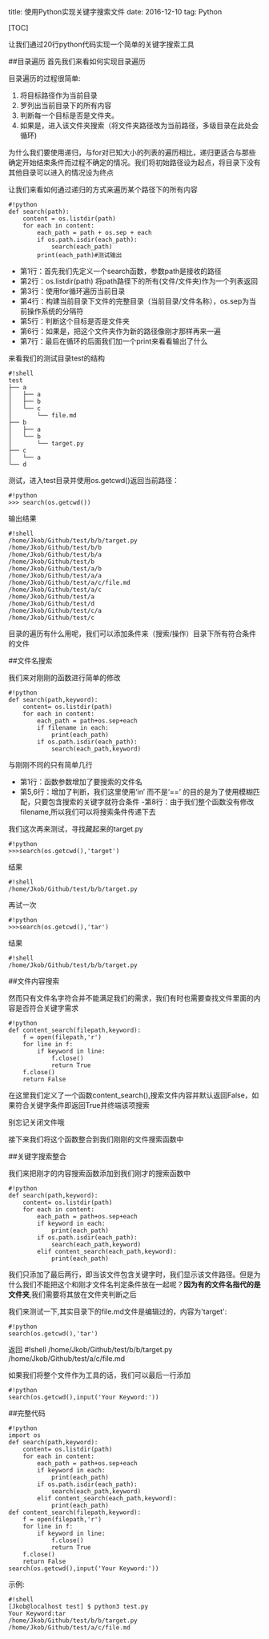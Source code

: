 title: 使用Python实现关键字搜索文件
date: 2016-12-10
tag: Python

[TOC]

<!--Sidebar-->

让我们通过20行python代码实现一个简单的关键字搜索工具


##目录遍历
首先我们来看如何实现目录遍历

目录遍历的过程很简单:

1. 将目标路径作为当前目录
2. 罗列出当前目录下的所有内容
3. 判断每一个目标是否是文件夹。
4. 如果是，进入该文件夹搜索（将文件夹路径改为当前路径，多级目录在此处会循环)

<!--More-->

为什么我们要使用递归，与for对已知大小的列表的遍历相比，递归更适合与那些确定开始结束条件而过程不确定的情况。我们将初始路径设为起点，将目录下没有其他目录可以进入的情况设为终点

让我们来看如何通过递归的方式来遍历某个路径下的所有内容
	
	#!python
	def search(path):
		content = os.listdir(path)
		for each in content:
			each_path = path + os.sep + each
			if os.path.isdir(each_path):
				search(each_path)
			print(each_path)#测试输出

- 第1行：首先我们先定义一个search函数，参数path是接收的路径
- 第2行：os.listdir(path) 将path路径下的所有(文件/文件夹)作为一个列表返回 
- 第3行：使用for循环遍历当前目录
- 第4行：构建当前目录下文件的完整目录（当前目录/文件名称），os.sep为当前操作系统的分隔符
- 第5行：判断这个目标是否是文件夹
- 第6行：如果是，把这个文件夹作为新的路径像刚才那样再来一遍
- 第7行：最后在循环的后面我们加一个print来看看输出了什么

来看我们的测试目录test的结构

	#!shell
	test
	├── a
	│   ├── a
	│   ├── b
	│   └── c
	│       └── file.md
	├── b
	│   ├── a
	│   └── b
	│       └── target.py
	├── c
	│   └── a
	└── d

测试，进入test目录并使用os.getcwd()返回当前路径：

	#!python
	>>> search(os.getcwd())

输出结果

	#!shell
	/home/Jkob/Github/test/b/b/target.py
	/home/Jkob/Github/test/b/b
	/home/Jkob/Github/test/b/a
	/home/Jkob/Github/test/b
	/home/Jkob/Github/test/a/b
	/home/Jkob/Github/test/a/a
	/home/Jkob/Github/test/a/c/file.md
	/home/Jkob/Github/test/a/c
	/home/Jkob/Github/test/a
	/home/Jkob/Github/test/d
	/home/Jkob/Github/test/c/a
	/home/Jkob/Github/test/c
	
目录的遍历有什么用呢，我们可以添加条件来（搜索/操作）目录下所有符合条件的文件

##文件名搜索

我们来对刚刚的函数进行简单的修改
	
	#!python
	def search(path,keyword):
		content= os.listdir(path)
		for each in content:
			each_path = path+os.sep+each
			if filename in each:
				print(each_path)
			if os.path.isdir(each_path):
				search(each_path,keyword)

与刚刚不同的只有简单几行

- 第1行：函数参数增加了要搜索的文件名
- 第5,6行：增加了判断，我们这里使用‘in’ 而不是‘==’ 的目的是为了使用模糊匹配，只要包含搜索的关键字就符合条件
-第8行：由于我们整个函数没有修改filename,所以我们可以将搜索条件传递下去

我们这次再来测试，寻找藏起来的target.py

	#!python
	>>>search(os.getcwd(),'target')

结果

	#!shell
	/home/Jkob/Github/test/b/b/target.py

再试一次
	
	#!python
	>>>search(os.getcwd(),'tar')

结果

	#!shell
	/home/Jkob/Github/test/b/b/target.py


##文件内容搜索

然而只有文件名字符合并不能满足我们的需求，我们有时也需要查找文件里面的内容是否符合关键字需求
	
	#!python
	def content_search(filepath,keyword):
		f = open(filepath,'r')
		for line in f:
			if keyword in line:
				f.close()
				return True
		f.close()
		return False

在这里我们定义了一个函数content\_search(),搜索文件内容并默认返回False，如果符合关键字条件即返回True并终端该项搜索

别忘记关闭文件哦

接下来我们将这个函数整合到我们刚刚的文件搜索函数中


##关键字搜索整合

我们来把刚才的内容搜索函数添加到我们刚才的搜索函数中

	#!python
	def search(path,keyword):
		content= os.listdir(path)
		for each in content:
			each_path = path+os.sep+each
			if keyword in each:
				print(each_path)
			if os.path.isdir(each_path):
				search(each_path,keyword)
			elif content_search(each_path,keyword):
				print(each_path)

我们只添加了最后两行，即当该文件包含关键字时，我们显示该文件路径。但是为什么我们不能把这个和刚才文件名判定条件放在一起呢？**因为有的文件名指代的是文件夹**,我们需要将其放在文件夹判断之后

我们来测试一下,其实目录下的file.md文件是编辑过的，内容为'target':

	#!python
	search(os.getcwd(),'tar')

返回
	#!shell
	/home/Jkob/Github/test/b/b/target.py
	/home/Jkob/Github/test/a/c/file.md

如果我们将整个文件作为工具的话，我们可以最后一行添加

	#!python
	search(os.getcwd(),input('Your Keyword:'))



##完整代码
	
	#!python
	import os
	def search(path,keyword):
		content= os.listdir(path)
		for each in content:
			each_path = path+os.sep+each
			if keyword in each:
				print(each_path)
			if os.path.isdir(each_path):
				search(each_path,keyword)
			elif content_search(each_path,keyword):
				print(each_path)
	def content_search(filepath,keyword):
		f = open(filepath,'r')
		for line in f:
			if keyword in line:
				f.close()
				return True
		f.close()
		return False
	search(os.getcwd(),input('Your Keyword:'))

示例:

	#!shell
	[Jkob@localhost test] $ python3 test.py 
	Your Keyword:tar
	/home/Jkob/Github/test/b/b/target.py
	/home/Jkob/Github/test/a/c/file.md












